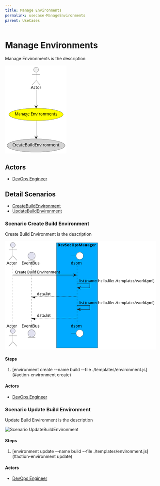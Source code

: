 ```yaml
---
title: Manage Environments
permalink: usecase-ManageEnvironments
parent: UseCases
---
```

# Manage Environments

Manage Environments is the description

![Activities Diagram](./Activities.png)

## Actors

* [DevOps Engineer](actor-devops)











## Detail Scenarios

* [CreateBuildEnvironment](#scenario-CreateBuildEnvironment)
* [UpdateBuildEnvironment](#scenario-UpdateBuildEnvironment)



### Scenario Create Build Environment

Create Build Environment is the description

![Scenario CreateBuildEnvironment](./CreateBuildEnvironment.png)

#### Steps
1. [environment create --name build --file ./templates/environment.js](#action-environment create)

#### Actors

* [DevOps Engineer](actor-devops)



### Scenario Update Build Environment

Update Build Environment is the description

![Scenario UpdateBuildEnvironment](./UpdateBuildEnvironment.png)

#### Steps
1. [environment update --name build --file ./templates/environment.js](#action-environment update)

#### Actors

* [DevOps Engineer](actor-devops)




